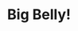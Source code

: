 ---
title: "Big Belly!"
image: "https://i.imgur.com/18V173x.jpg"
desc: "Momma's belly isn't so little anymore!"
---